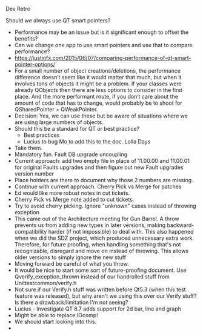 Dev Retro

Should we always use QT smart pointers?
- Performance may be an issue but is it significant enough to offset the benefits?
- Can we change one app to use smart pointers and use that to compare performance?
- https://justinfx.com/2015/06/07/comparing-performance-of-qt-smart-pointer-options/
- For a small number of object creations/deletions, the performance difference doesn’t seem like it would matter that much, but when it involves tons of objects it might be a problem. If your classes were already QObjects then there are less options to consider in the first place. And the more performant route, if you don’t care about the amount of code that has to change, would probably be to shoot for QSharedPointer + QWeakPointer.
- Decision: Yes, we can use these but be aware of situations where we are using large numbers of objects.
- Should this be a standard for QT or best practice?
	- Best practices
	- Lucius to bug Mo to add this to the doc.
Lolla Days
- Take them.
- Mandatory fun.
Fault DB upgrade uncoupling
- Current approach: add two empty file in place of 11.00.00 and 11.00.01 for original Faults upgrades and then figure out new Fault upgrades version number
- Place holders are there to document why those 2 numbers are missing.
- Continue with current approach.
Cherry Pick vs Merge for patches
- Ed would like more robust notes in cut tickets.
- Cherry Pick vs Merge note added to cut tickets.
- Try to avoid cherry picking.
Ignore "unknown" cases instead of throwing exception
- This came out of the Architecture meeting for Gun Barrel. A throw prevents us from adding new types in later versions, making backward-compatibility harder (if not impossible) to deal with. This also happened when we did the SDZ project, which produced unnecessary extra work. Therefore, for future proofing, when handling something that's not recognizable, disregard and move on instead of throwing. This allows older versions to simply ignore the new stuff
- Moving forward be careful of what you throw. 
- It would be nice to start some sort of future-proofing document.
Use Qverify_exception_thrown instead of our handrolled stuff from Unittestcommon/verify.h
- Not sure if our Verify.h stuff was written before Qt5.3 (when this test feature was released), but why aren't we using this over our Verify stuff? Is there a drawback/limitation I'm not seeing?
- Lucius - Investigate
QT 6.7 adds support for 2d bar, line and graph
- Might be able to replace IOcomp!
- We should start looking into this.
- 